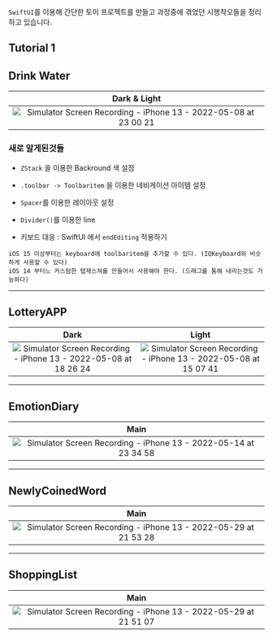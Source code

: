 `SwiftUI`를 이용해 간단한 토이 프로젝트를 만들고 과정중에 겪었던 시행착오들을 정리하고 있습니다.

## Tutorial 1


## Drink Water

| Dark & Light |
| :-: |
| ![Simulator Screen Recording - iPhone 13 - 2022-05-08 at 23 00 21](https://user-images.githubusercontent.com/88618825/167299845-f90e6048-0c32-4aa2-83fb-130e83484b4f.gif) |

### 새로 알게된것들

* `ZStack` 을 이용한 Backround 색 설정
* `.toolbar -> Toolbaritem` 을 이용한 네비게이션 아이템 설정
* `Spacer`를 이용한 레이아웃 설정
* `Divider()`를 이용한 line 


* 키보드 대응 : SwiftUI 에서 `endEditing` 적용하기
```
iOS 15 이상부터는 keyboard에 toolbaritem을 추가할 수 있다. (IQKeyboard와 비슷하게 사용할 수 있다)
iOS 14 부터느 커스텀한 탭제스쳐를 만들어서 사용해야 한다. (드래그를 통해 내리는것도 가능하다)
```

***

## LotteryAPP

| Dark | Light |
| :-: | :-: |
| ![Simulator Screen Recording - iPhone 13 - 2022-05-08 at 18 26 24](https://user-images.githubusercontent.com/88618825/167290038-4881c04f-0e80-42b5-a060-5955aacc02ab.gif) | ![Simulator Screen Recording - iPhone 13 - 2022-05-08 at 15 07 41](https://user-images.githubusercontent.com/88618825/167284158-444b80f6-76a0-4649-ae28-37fa0c3b4766.gif) |

***

## EmotionDiary


| Main |
| :-: |
| ![Simulator Screen Recording - iPhone 13 - 2022-05-14 at 23 34 58](https://user-images.githubusercontent.com/88618825/168430254-61067f36-675d-4004-b55e-ed99b2411f37.gif) |

***

## NewlyCoinedWord

| Main |
| :-: |
| ![Simulator Screen Recording - iPhone 13 - 2022-05-29 at 21 53 28](https://user-images.githubusercontent.com/88618825/170869671-71ff20ae-4b2e-4643-b7bb-47a1dffc50df.gif) |

***

## ShoppingList

| Main |
| :-: |
| ![Simulator Screen Recording - iPhone 13 - 2022-05-29 at 21 51 07](https://user-images.githubusercontent.com/88618825/170869707-899bdf90-c75c-4207-a053-532dd18337a0.gif) |

